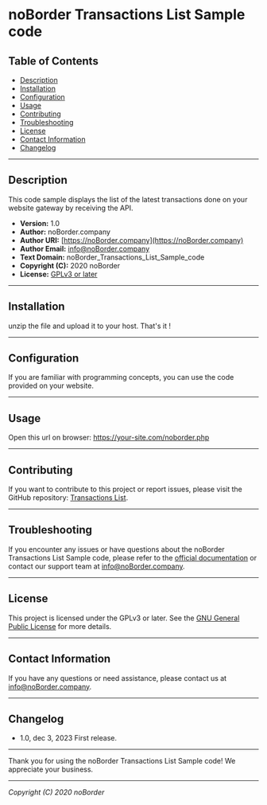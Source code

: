 # noBorder Transactions List Sample code

## Table of Contents

- [Description](#description)
- [Installation](#installation)
- [Configuration](#configuration)
- [Usage](#usage)
- [Contributing](#contributing)
- [Troubleshooting](#troubleshooting)
- [License](#license)
- [Contact Information](#contact-information)
- [Changelog](#changelog)

---

## Description

This code sample displays the list of the latest transactions done on your website gateway by receiving the API.

- **Version:** 1.0
- **Author:** noBorder.company
- **Author URI:** [https://noBorder.company](https://noBorder.company)
- **Author Email:** info@noBorder.company
- **Text Domain:** noBorder_Transactions_List_Sample_code
- **Copyright (C):** 2020 noBorder
- **License:** [GPLv3 or later](http://www.gnu.org/licenses/gpl-3.0.html)

---

## Installation

unzip the file and upload it to your host. That's it !

---

## Configuration

If you are familiar with programming concepts, you can use the code provided on your website. 

---

## Usage

Open this url on browser:
https://your-site.com/noborder.php

---

## Contributing

If you want to contribute to this project or report issues, please visit the GitHub repository: [Transactions List](https://github.com/noborder/Transactions_List).

---

## Troubleshooting

If you encounter any issues or have questions about the noBorder Transactions List Sample code, please refer to the [official documentation](https://noBorder.company) or contact our support team at [info@noBorder.company](mailto:info@noBorder.company).

---

## License

This project is licensed under the GPLv3 or later. See the [GNU General Public License](http://www.gnu.org/licenses/gpl-3.0.html) for more details.

---

## Contact Information

If you have any questions or need assistance, please contact us at [info@noBorder.company](mailto:info@noBorder.company).

---

## Changelog

- 1.0, dec 3, 2023
First release.

---

Thank you for using the noBorder Transactions List Sample code! We appreciate your business.

---

*Copyright (C) 2020 noBorder*
